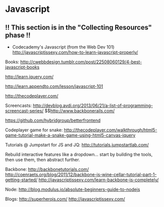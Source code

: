 # Javascript

## !! This section is in the "Collecting Resources" phase !!

* Codecademy's Javascript (from the Web Dev 101)
http://javascriptissexy.com/how-to-learn-javascript-properly/

Books:
http://cwebbdesign.tumblr.com/post/22508060129/4-best-javascript-books

http://learn.jquery.com/

http://learn.appendto.com/lesson/javascript-101

http://thecodeplayer.com/

Screencasts:
http://devblog.avdi.org/2013/06/21/a-list-of-programming-screencast-series/
$$http://www.backbonerails.com/

https://github.com/hybridgroup/betterfrontend

Codeplayer game for snake: http://thecodeplayer.com/walkthrough/html5-game-tutorial-make-a-snake-game-using-html5-canvas-jquery

Tutorials @ Jumpstart for JS and JQ:
http://tutorials.jumpstartlab.com/

Rebuild interactive features like a dropdown... start by building the tools, then use them, then abstract further.

Backbone:
http://backbonetutorials.com/
http://coenraets.org/blog/2011/12/backbone-js-wine-cellar-tutorial-part-1-getting-started/
http://javascriptissexy.com/learn-backbone-js-completely/

Node:
http://blog.modulus.io/absolute-beginners-guide-to-nodejs

Blogs:
http://superherojs.com/
http://javascriptissexy.com/